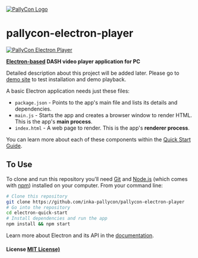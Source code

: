 [![PallyCon Logo](https://pallycon.com/wp-content/uploads/2015/03/logo_pallycon.png)](https://pallycon.com/)

# pallycon-electron-player

[![PallyCon Electron Player](http://www.pallycon.com/pallycon-test/img/pallycon-electron-screenshot.png)](http://www.pallycon.com/pallycon-test/electron-demo.html)

**[Electron-based](http://electron.atom.io) DASH video player application for PC**

Detailed description about this project will be added later. 
Please go to [demo site](http://pallycon.com/pallycon-test/electron-demo.html) to test installation and demo playback.

A basic Electron application needs just these files:

- `package.json` - Points to the app's main file and lists its details and dependencies.
- `main.js` - Starts the app and creates a browser window to render HTML. This is the app's **main process**.
- `index.html` - A web page to render. This is the app's **renderer process**.

You can learn more about each of these components within the [Quick Start Guide](http://electron.atom.io/docs/latest/tutorial/quick-start).

## To Use

To clone and run this repository you'll need [Git](https://git-scm.com) and [Node.js](https://nodejs.org/en/download/) (which comes with [npm](http://npmjs.com)) installed on your computer. From your command line:

```bash
# Clone this repository
git clone https://github.com/inka-pallycon/pallycon-electron-player
# Go into the repository
cd electron-quick-start
# Install dependencies and run the app
npm install && npm start
```

Learn more about Electron and its API in the [documentation](http://electron.atom.io/docs/latest).

#### License [MIT License)](LICENSE.md)
